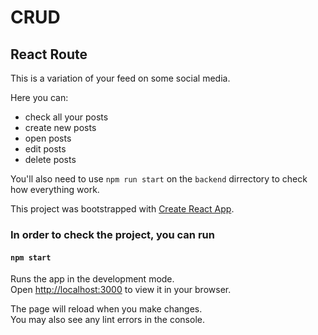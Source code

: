 # CRUD

## React Route

This is a variation of your feed on some social media.

Here you can:

- check all your posts
- create new posts
- open posts
- edit posts
- delete posts

You'll also need to use `npm run start` on the `backend` dirrectory to check how everything work.

This project was bootstrapped with [Create React App](https://github.com/facebook/create-react-app).

### In order to check the project, you can run

#### `npm start`

Runs the app in the development mode.\
Open [http://localhost:3000](http://localhost:3000) to view it in your browser.

The page will reload when you make changes.\
You may also see any lint errors in the console.
